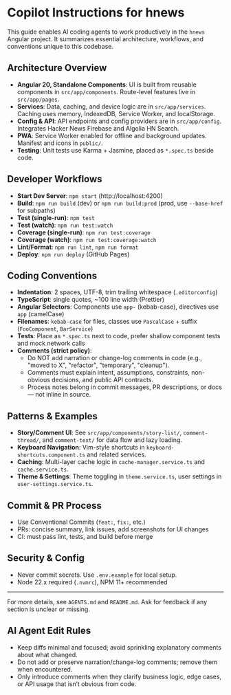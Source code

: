 # Copilot Instructions for hnews

This guide enables AI coding agents to work productively in the `hnews` Angular project. It summarizes essential architecture, workflows, and conventions unique to this codebase.

## Architecture Overview

- **Angular 20, Standalone Components**: UI is built from reusable components in `src/app/components`. Route-level features live in `src/app/pages`.
- **Services**: Data, caching, and device logic are in `src/app/services`. Caching uses memory, IndexedDB, Service Worker, and localStorage.
- **Config & API**: API endpoints and config providers are in `src/app/config`. Integrates Hacker News Firebase and Algolia HN Search.
- **PWA**: Service Worker enabled for offline and background updates. Manifest and icons in `public/`.
- **Testing**: Unit tests use Karma + Jasmine, placed as `*.spec.ts` beside code.

## Developer Workflows

- **Start Dev Server**: `npm start` (http://localhost:4200)
- **Build**: `npm run build` (dev) or `npm run build:prod` (prod, use `--base-href` for subpaths)
- **Test (single-run)**: `npm test`
- **Test (watch)**: `npm run test:watch`
- **Coverage (single-run)**: `npm run test:coverage`
- **Coverage (watch)**: `npm run test:coverage:watch`
- **Lint/Format**: `npm run lint`, `npm run format`
- **Deploy**: `npm run deploy` (GitHub Pages)

## Coding Conventions

- **Indentation**: 2 spaces, UTF-8, trim trailing whitespace (`.editorconfig`)
- **TypeScript**: single quotes, ~100 line width (Prettier)
- **Angular Selectors**: Components use `app-` (kebab-case), directives use `app` (camelCase)
- **Filenames**: `kebab-case` for files, classes use `PascalCase` + suffix (`FooComponent`, `BarService`)
- **Tests**: Place as `*.spec.ts` next to code, prefer shallow component tests and mock network calls
- **Comments (strict policy)**:
  - Do NOT add narration or change-log comments in code (e.g., "moved to X", "refactor", "temporary", "cleanup").
  - Comments must explain intent, assumptions, constraints, non-obvious decisions, and public API contracts.
  - Process notes belong in commit messages, PR descriptions, or docs — not inline in source.

## Patterns & Examples

- **Story/Comment UI**: See `src/app/components/story-list/`, `comment-thread/`, and `comment-text/` for data flow and lazy loading.
- **Keyboard Navigation**: Vim-style shortcuts in `keyboard-shortcuts.component.ts` and related services.
- **Caching**: Multi-layer cache logic in `cache-manager.service.ts` and `cache.service.ts`.
- **Theme & Settings**: Theme toggling in `theme.service.ts`, user settings in `user-settings.service.ts`.

## Commit & PR Process

- Use Conventional Commits (`feat:`, `fix:`, etc.)
- PRs: concise summary, link issues, add screenshots for UI changes
- CI: must pass lint, tests, and build before merge

## Security & Config

- Never commit secrets. Use `.env.example` for local setup.
- Node 22.x required (`.nvmrc`), NPM 11+ recommended

---

For more details, see `AGENTS.md` and `README.md`. Ask for feedback if any section is unclear or missing.

## AI Agent Edit Rules

- Keep diffs minimal and focused; avoid sprinkling explanatory comments about what changed.
- Do not add or preserve narration/change-log comments; remove them when encountered.
- Only introduce comments when they clarify business logic, edge cases, or API usage that isn’t obvious from code.
